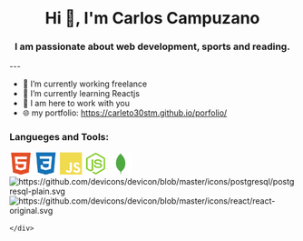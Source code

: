 <div id="header" align="center">
    <img src="https://media.giphy.com/media/xT9IgzoKnwFNmISR8I/giphy.gif" alt="" width="200px">
    <h1 align="center"> Hi 👋, I'm Carlos Campuzano</h1>
    <h3 align="center">I am passionate about web development, sports and reading.</h3>
</div>
---

- 🔭 I’m currently working freelance
- 🌱 I’m currently learning Reactjs
- 👯 I am here to work with you
- 🌐 my portfolio: https://carleto30stm.github.io/porfolio/

<div align="left">
    <h3> Langueges and Tools:</h3>
    <div>
        <img src="https://github.com/devicons/devicon/blob/master/icons/html5/html5-plain.svg" alt="HTML" title="HTL" width="40" height="40">
        <img src="https://github.com/devicons/devicon/blob/master/icons/css3/css3-plain.svg" alt="CSS" title="CSS" width="40" height="40">
        <img src="https://github.com/devicons/devicon/blob/master/icons/javascript/javascript-plain.svg" alt="" title="" width="40" height="40">
        <img src="https://github.com/devicons/devicon/blob/master/icons/nodejs/nodejs-original.svg" alt="" title="" width="40" height="40">
        <img src="https://github.com/devicons/devicon/blob/master/icons/mongodb/mongodb-plain.svg" alt="" title="" width="40" height="40">
        <img src="" alt="https://github.com/devicons/devicon/blob/master/icons/postgresql/postgresql-plain.svg" title="" width="40" height="40">
        <img src="" alt="https://github.com/devicons/devicon/blob/master/icons/react/react-original.svg" title="" width="40" height="40">

    </div>
    
</div>
